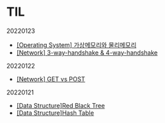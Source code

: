 # TIL
20220123
-	[[Operating System] 가상메모리와 물리메모리](https://moz1e.tistory.com/528)
- [[Network] 3-way-handshake & 4-way-handshake](https://moz1e.tistory.com/527)

20220122
- [[Network] GET vs POST](https://moz1e.tistory.com/526)

20220121
- [[Data Structure]Red Black Tree](https://moz1e.tistory.com/524)
- [[Data Structure]Hash Table](https://moz1e.tistory.com/525)
